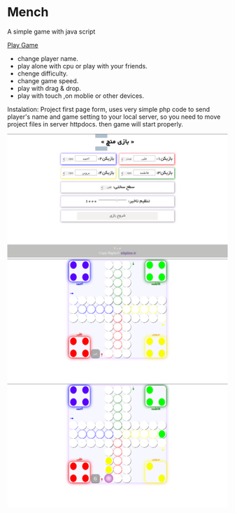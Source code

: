 # Mench
A simple game with java script

[Play Game ](https://aligilan.ir/games/mench/index.html)

- change player name. <br>
- play alone with cpu or play with your friends. <br>
- chenge difficulty. <br>
- change game speed. <br>
- play with drag & drop. <br>
- play with touch ,on moblie or other devices. <br>

Instalation:
Project first page form, uses very simple php code to send player's name and game setting to your local server,
so you need to move project files in server httpdocs. then game will start properly.

![Screenshot](image/preview1.png)
![Screenshot](image/preview2.png)
![Screenshot](image/preview3.png)

